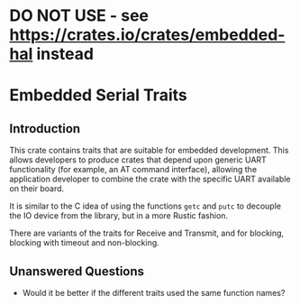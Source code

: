 # DO NOT USE - see https://crates.io/crates/embedded-hal instead

# Embedded Serial Traits

## Introduction

This crate contains traits that are suitable for embedded development. This allows developers to produce crates that depend upon generic UART functionality (for example, an AT command interface), allowing the application developer to combine the crate with the specific UART available on their board.

It is similar to the C idea of using the functions `getc` and `putc` to decouple the IO device from the library, but in a more Rustic fashion.

There are variants of the traits for Receive and Transmit, and for blocking, blocking with timeout and non-blocking.

## Unanswered Questions

- Would it be better if the different traits used the same function names?

